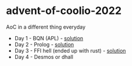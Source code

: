 # advent-of-coolio-2022
AoC in a different thing everyday

* Day 1 - BQN (APL) - [solution](./day_1)
* Day 2 - Prolog - [solution](./day_2)
* Day 3 - FFI hell (ended up with rust) - [solution](./day_3)
* Day 4 - Desmos or dhall
